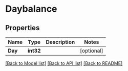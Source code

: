# Daybalance

## Properties
Name | Type | Description | Notes
------------ | ------------- | ------------- | -------------
**Day** | **int32** |  | [optional] 

[[Back to Model list]](../README.md#documentation-for-models) [[Back to API list]](../README.md#documentation-for-api-endpoints) [[Back to README]](../README.md)


